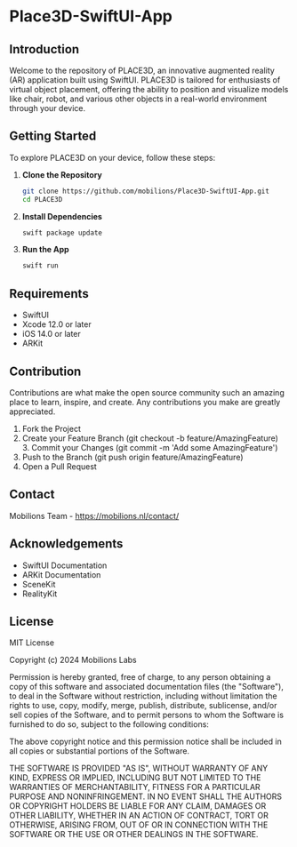 # Place3D-SwiftUI-App

## Introduction
Welcome to the repository of PLACE3D, an innovative augmented reality (AR) application built using SwiftUI. PLACE3D is tailored for enthusiasts of virtual object placement, offering the ability to position and visualize models like chair, robot, and various other objects in a real-world environment through your device.



## Getting Started
To explore PLACE3D on your device, follow these steps:

1. **Clone the Repository**
    ```bash
    git clone https://github.com/mobilions/Place3D-SwiftUI-App.git
    cd PLACE3D
    ```

2. **Install Dependencies**
    ```bash
    swift package update
    ```

3. **Run the App**
    ```bash
    swift run
    ```

## Requirements
- SwiftUI
- Xcode 12.0 or later
- iOS 14.0 or later
- ARKit

## Contribution
Contributions are what make the open source community such an amazing place to learn, inspire, and create. Any contributions you make are greatly appreciated.

1. Fork the Project
2. Create your Feature Branch (git checkout -b feature/AmazingFeature)
3. Commit your Changes (git commit -m 'Add some AmazingFeature')
4. Push to the Branch (git push origin feature/AmazingFeature)
5. Open a Pull Request

## Contact
Mobilions Team - https://mobilions.nl/contact/

## Acknowledgements
- SwiftUI Documentation
- ARKit Documentation
- SceneKit
- RealityKit

## License
MIT License

Copyright (c) 2024 Mobilions Labs

Permission is hereby granted, free of charge, to any person obtaining a copy of this software and associated documentation files (the "Software"), to deal in the Software without restriction, including without limitation the rights to use, copy, modify, merge, publish, distribute, sublicense, and/or sell copies of the Software, and to permit persons to whom the Software is furnished to do so, subject to the following conditions:

The above copyright notice and this permission notice shall be included in all copies or substantial portions of the Software.

THE SOFTWARE IS PROVIDED "AS IS", WITHOUT WARRANTY OF ANY KIND, EXPRESS OR IMPLIED, INCLUDING BUT NOT LIMITED TO THE WARRANTIES OF MERCHANTABILITY, FITNESS FOR A PARTICULAR PURPOSE AND NONINFRINGEMENT. IN NO EVENT SHALL THE AUTHORS OR COPYRIGHT HOLDERS BE LIABLE FOR ANY CLAIM, DAMAGES OR OTHER LIABILITY, WHETHER IN AN ACTION OF CONTRACT, TORT OR OTHERWISE, ARISING FROM, OUT OF OR IN CONNECTION WITH THE SOFTWARE OR THE USE OR OTHER DEALINGS IN THE SOFTWARE.
